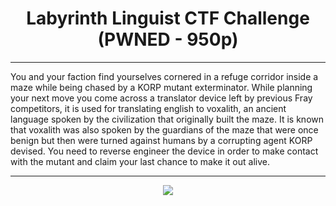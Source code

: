 # <h1 align="center">Labyrinth Linguist CTF Challenge (PWNED - 950p)</h1>

---

<p align="center">

You and your faction find yourselves cornered in a refuge corridor inside a maze while being chased by a KORP mutant exterminator. While planning your next move you come across a translator device left by previous Fray competitors, it is used for translating english to voxalith, an ancient language spoken by the civilization that originally built the maze. It is known that voxalith was also spoken by the guardians of the maze that were once benign but then were turned against humans by a corrupting agent KORP devised. You need to reverse engineer the device in order to make contact with the mutant and claim your last chance to make it out alive.

</p>

---


<p align="center">

  <img src = "https://github.com/user-attachments/assets/33efdb0c-127a-4cf9-b742-c17ecb12d0a1">

  
</p>
